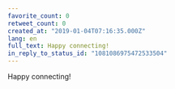 ```yaml
---
favorite_count: 0
retweet_count: 0
created_at: "2019-01-04T07:16:35.000Z"
lang: en
full_text: Happy connecting!
in_reply_to_status_id: "1081086975472533504"
---
```


Happy connecting!
